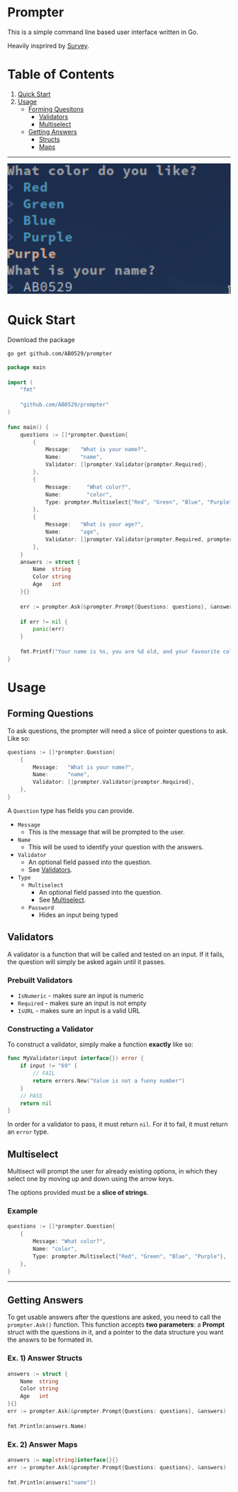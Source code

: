 # Prompter

This is a simple command line based user interface written in Go.

Heavily insprired by [Survey](https://github.com/AlecAivazis/survey).
# Table of Contents
1. [Quick Start](#quick-start)
1. [Usage](#usage)
    - [Forming Quesitons](#forming-questions)
        -   [Validators](#validators)
        - [Multiselect](#multiselect)
    - [Getting Answers](#getting-answers)
        - [Structs](#ex-1-answer-structs)
        - [Maps](#ex-2-answer-maps)

---

<p align="center">
<img src="https://github.com/AB0529/prompter/raw/main/Showcase-Image.png" data-canonical-src="https://github.com/AB0529/prompter/raw/main/Showcase-Image.png" width="512" />
</p>

# Quick Start
Download the package
```sh
go get github.com/AB0529/prompter
```
```go
package main

import (
	"fmt"

	"github.com/AB0529/prompter"
)

func main() {
	questions := []*prompter.Question{
		{
			Message:   "What is your name?",
			Name:      "name",
			Validator: []prompter.Validator{prompter.Required},
		},
		{
			Message:     "What color?",
			Name:        "color",
			Type: prompter.Multiselect{"Red", "Green", "Blue", "Purple"},
		},
		{
			Message:   "What is your age?",
			Name:      "age",
			Validator: []prompter.Validator{prompter.Required, prompter.IsNumeric},
		},
	}
	answers := struct {
		Name  string
		Color string
		Age   int
	}{}

	err := prompter.Ask(&prompter.Prompt{Questions: questions}, &answers)

	if err != nil {
		panic(err)
	}

	fmt.Printf("Your name is %s, you are %d old, and your favourite color is %s!\n", answers.Name, answers.Age, answers.Color)
}
```

# Usage
## Forming Questions
To ask questions, the prompter will need a slice of pointer questions to ask. Like so:
```go
questions := []*prompter.Question{
    {
        Message:   "What is your name?",
        Name:      "name",
		Validator: []prompter.Validator{prompter.Required},
    },
}
```
A `Question` type has fields you can provide.
- `Message`
    - This is the message that will be prompted to the user.
- `Name`
    - This will be used to identify your question with the answers.
- `Validator`
    - An optional field passed into the question.
    - See [Validators](#Validators).
- `Type`
    - `Multiselect`
        - An optional field passed into the question.
        - See [Multiselect](#Multiselect).
    - `Password`
        - Hides an input being typed

## Validators
A validator is a function that will be called and tested on an input. If it fails, the question will simply be asked again until it passes.
### Prebuilt Validators
- `IsNumeric` - makes sure an input is numeric
- `Required` - makes sure an input is not empty
- `IsURL` - makes sure an input is a valid URL

### Constructing a Validator
To construct a validator, simply make a function **exactly** like so:
```go
func MyValidator(input interface{}) error {
    if input != "69" {
        // FAIL
        return errors.New("Value is not a funny number")
    }
    // PASS
    return nil
}
```
In order for a validator to pass, it must return `nil`. For it to fail, it must return an `error` type. 

## Multiselect
Multisect will prompt the user for already existing options, in which they select one by moving up and down using the arrow keys.

The options provided must be a **slice of strings**.

### Example
```go
questions := []*prompter.Question{
    {
        Message: "What color?",
        Name: "color",
        Type: prompter.Multiselect{"Red", "Green", "Blue", "Purple"},
    },
}
```

---

## Getting Answers
To get usable answers after the questions are asked, you need to call the `prompter.Ask()` function. This function accepts **two parameters**: a **Prompt** struct with the questions in it, and a pointer to the data structure you want the answrs to be formated in.

### Ex. 1) Answer Structs
```go
answers := struct {
    Name  string
    Color string
    Age   int
}{}
err := prompter.Ask(&prompter.Prompt{Questions: questions}, &answers)

fmt.Println(answers.Name)
```
### Ex. 2) Answer Maps
```go
answers := map[string]interface{}{}
err := prompter.Ask(&prompter.Prompt{Questions: questions}, &answers)

fmt.Println(answers["name"])
```